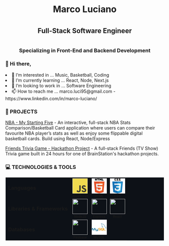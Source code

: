 # <h1 align="center">Marco Luciano</h1>

# <h2 align="center">Full-Stack Software Engineer</h2>

# <h3 align="center">Specializing in Front-End and Backend Development</h3>



<h3><strong>👋 Hi there,</strong></h3>

<p>

<li>👀 I’m interested in ... Music, Basketball, Coding</li>

<li>🌱 I’m currently learning ... React, Node, Next.js</li>

<li>💞️ I’m looking to work in ... Software Engineering</li>

<li>📫 How to reach me ... marco.luci95@gmail.com - https://www.linkedin.com/in/marco-luciano/</li>

</p>

<h3><strong>💾 PROJECTS </strong></h3>

[NBA - My Starting Five](https://github.com/Marco-Luc/nba-my-starting-five) - An interactive, full-stack NBA Stats Comparison/Basketball Card application where users can compare their favourite NBA player’s stats as well as enjoy some flippable digital basketball cards. Build using React, Node/Express

[Friends Trivia Game - Hackathon Project](https://github.com/Marco-Luc/friends-trivia-hackathon) - A full-stack Friends (TV Show) Trivia game built in 24 hours for one of BrainStation's hackathon projects.
</p>

<h3><strong>💻  TECHNOLOGIES & TOOLS</strong</h3>



<table style="border-collapse: collapse; border: 1px solid white; background-color: #0d1117;">
  <tr>
    <td><strong>Languages</strong></td>
    <td align="center" style="font-size: 10px;"><img src="https://raw.githubusercontent.com/devicons/devicon/master/icons/javascript/javascript-original.svg" height="48" width="48"/><br>JavaScript</td>
    <td align="center" style="font-size: 10px;"><img src="https://raw.githubusercontent.com/devicons/devicon/master/icons/html5/html5-original-wordmark.svg" height="48" width="48"/><br>HTML</td>
    <td align="center" style="font-size: 10px;"><img src="https://raw.githubusercontent.com/devicons/devicon/master/icons/css3/css3-original-wordmark.svg" height="48" width="48"/><br>CSS</td>
  </tr>
  <tr>
    <td><strong>Libraries & Frameworks</strong></td>
    <td align="center" style="font-size: 10px;"><img src="https://camo.githubusercontent.com/14e0de191b404ca8fb54668211091293ae668d6f7da765c9fed9e2a105a48785/68747470733a2f2f63646e2e66726565626965737570706c792e636f6d2f6c6f676f732f6c617267652f32782f6e6f64656a732d69636f6e2d6c6f676f2d706e672d7472616e73706172656e742e706e67" height="48" width="48"/><br>NodeJS</td>
    <td align="center" style="font-size: 10px;"><img src="https://camo.githubusercontent.com/2406788a5bdbf3d900427eecd883b5aa64c45435d14239f5eba9a2a08ac8dcd3/68747470733a2f2f6a737572742e6769746875622e696f2f6a61636b732d706f7274666f6c696f2f696d616765732f636f6c6f722d657870726573732d69636f6e2532302831292e706e67" height="48" width="48"/><br>Express</td>
    <td align="center" style="font-size: 10px;"><img src="https://img.icons8.com/office/40/000000/react.png" height="48" width="48"/><br>React</td>
  </tr>
  <tr>
    <td><strong>Databases</strong></td>
    <td align="center" style="font-size: 10px;"><img src="https://camo.githubusercontent.com/dd4b2422ed3bfc9da88c43d18550375c66f9584327dff7ecc19315ce50b96f07/68747470733a2f2f7777772e766563746f726c6f676f2e7a6f6e652f6c6f676f732f66697265626173652f66697265626173652d69636f6e2e737667" height="48" width="48"/><br>Firebase</td>
    <td align="center" style="font-size: 10px;"><img src="https://raw.githubusercontent.com/devicons/devicon/master/icons/mysql/mysql-original-wordmark.svg" height="48" width="48"/><br>MySQL</td>
  </tr>
</table>

